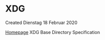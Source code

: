 # XDG
Created Dienstag 18 Februar 2020

[Homepage](https://specifications.freedesktop.org/basedir-spec/basedir-spec-latest.html)
XDG Base Directory Specification

